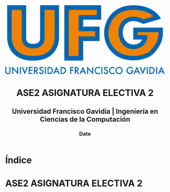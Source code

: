 <!-- title: ASE2 ASIGNATURA ELECTIVA 2 -->

<link rel="stylesheet" href="../../static/style.css">

<script defer src="../../static/script.js"></script>

<header>

<img src="../../static/logo.png">

# ASE2 ASIGNATURA ELECTIVA 2 <!-- omit in toc -->

## Universidad Francisco Gavidia | Ingeniería en Ciencias de la Computación <!-- omit in toc -->

### Date <!-- omit in toc -->

</header>

<toc>

# Índice <!-- omit in toc -->

</toc>

# ASE2 ASIGNATURA ELECTIVA 2

